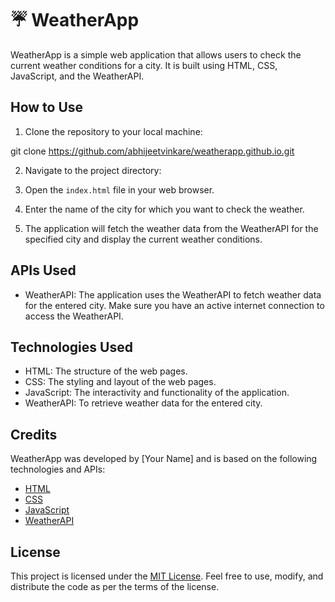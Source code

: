 # ☔ WeatherApp

WeatherApp is a simple web application that allows users to check the current weather conditions for a city. It is built using HTML, CSS, JavaScript, and the WeatherAPI.

## How to Use

1. Clone the repository to your local machine:

git clone https://github.com/abhijeetvinkare/weatherapp.github.io.git

2. Navigate to the project directory:

3. Open the `index.html` file in your web browser.

4. Enter the name of the city for which you want to check the weather.

5. The application will fetch the weather data from the WeatherAPI for the specified city and display the current weather conditions.

## APIs Used

- WeatherAPI: The application uses the WeatherAPI to fetch weather data for the entered city. Make sure you have an active internet connection to access the WeatherAPI.

## Technologies Used

- HTML: The structure of the web pages.
- CSS: The styling and layout of the web pages.
- JavaScript: The interactivity and functionality of the application.
- WeatherAPI: To retrieve weather data for the entered city.

## Credits

WeatherApp was developed by [Your Name] and is based on the following technologies and APIs:

- [HTML](https://developer.mozilla.org/en-US/docs/Web/HTML)
- [CSS](https://developer.mozilla.org/en-US/docs/Web/CSS)
- [JavaScript](https://developer.mozilla.org/en-US/docs/Web/JavaScript)
- [WeatherAPI](https://www.weatherapi.com/)

## License

This project is licensed under the [MIT License](LICENSE). Feel free to use, modify, and distribute the code as per the terms of the license.

